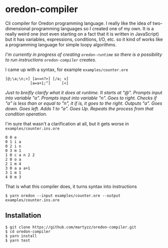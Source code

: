 # oredon-compiler

Cli compiler for Oredon programming language. I really like the idea of two-dimensional programming languages so I created one of my own. It is a really weird one (not even starting on a fact that it is written in JavaScript) but it has variables, expressions, conditions, I/O, etc. so it kind of works like a programming language for simple loopy algorithms.

_I'm currently in progress of creating `oredon-runtime` so there is a possibility to run instructions `oredon-compiler` creates._

I came up with a syntax, for example `examples/counter.ore`

```
[@;\a;\n;>] [a<=n?>] [/a; v]
           [a=a+1;^]     [<]
```

_Just to breifly clarify what it does at runtime. It starts at "@". Prompts input into variable "a". Prompts input into variable "n". Goes to right. Checks if "a" is less than or equal to "n", it if is, it goes to the right. Outputs "a". Goes down. Goes left. Adds 1 to "a". Goes Up. Repeats the process from that condition operation._

I'm sure that wasn't a clarification at all, but it gets worse in `examples/counter.ins.ore`

```
0 0 e
0 1 i a
0 2 i n
0 3 m 1
1 0 c a n 2 2
2 0 o a
2 1 m 4
3 0 a a a+1
3 1 m 1
4 0 m 3
```

That is what this compiler does, it turns syntax into instructions

```
$ yarn oredon --input examples/counter.ore --output examples/counter.ins.ore
```

## Installation

```
$ git clone https://github.com/martyzz/oredon-compiler.git
$ cd oredon-compiler
$ yarn install
$ yarn test
```
